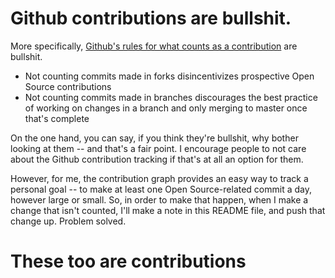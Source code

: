 # Github contributions are bullshit.

More specifically,
[Github's rules for what counts as a contribution](https://help.github.com/articles/why-are-my-contributions-not-showing-up-on-my-profile/)
are bullshit.

* Not counting commits made in forks disincentivizes prospective Open
  Source contributions
* Not counting commits made in branches discourages the best practice
  of working on changes in a branch and only merging to master once
  that's complete

On the one hand, you can say, if you think they're bullshit, why
bother looking at them -- and that's a fair point. I encourage people
to not care about the Github contribution tracking if that's at all an
option for them.

However, for me, the contribution graph provides an easy way to track
a personal goal -- to make at least one Open Source-related commit a
day, however large or small. So, in order to make that happen, when I
make a change that isn't counted, I'll make a note in this README
file, and push that change up. Problem solved.

# These too are contributions

